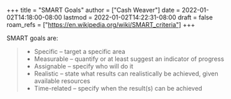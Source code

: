 +++
title = "SMART Goals"
author = ["Cash Weaver"]
date = 2022-01-02T14:18:00-08:00
lastmod = 2022-01-02T14:22:31-08:00
draft = false
roam_refs = ["https://en.wikipedia.org/wiki/SMART_criteria"]
+++

SMART goals are:

> -   Specific – target a specific area
> -   Measurable – quantify or at least suggest an indicator of progress
> -   Assignable – specify who will do it
> -   Realistic – state what results can realistically be achieved, given available resources
> -   Time-related – specify when the result(s) can be achieved
